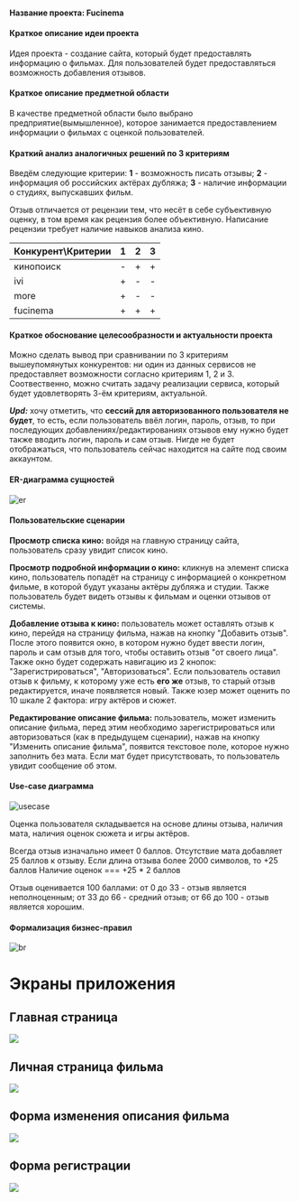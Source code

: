 #### Название проекта: Fucinema

#### Краткое описание идеи проекта

Идея проекта - создание сайта, который будет предоставлять информацию о фильмах. Для пользователей будет предоставляться
возможность добавления отзывов.

#### Краткое описание предметной области

В качестве предметной области было выбрано предприятие(вымышленное), которое занимается предоставлением информации о фильмах с оценкой
пользователей.

#### Краткий анализ аналогичных решений по 3 критериям

Введём следующие критерии:
**1** - возможность писать отзывы;
**2** - информация об российских актёрах дубляжа;
**3** - наличие информации о студиях, выпускавших фильм.

Отзыв отличается от рецензии тем, что несёт в себе субъективную оценку, в том время как рецензия более объективную. Написание рецензии требует наличие навыков анализа кино.

| Конкурент\Критерии| 1 | 2 | 3 |
|-----|-|-|-|
| кинопоиск | - | + | + |
| ivi       | + | - | - |
| more   | + | - | - |
| fucinema | + | + | + |

#### Краткое обоснование целесообразности и актуальности проекта

Можно сделать вывод при сравнивании по 3 критериям вышеупомянутых конкурентов: ни один из данных сервисов не предоставляет возможности согласно критериям 1, 2 и 3. Соотвественно, можно считать задачу реализации сервиса, который будет удовлетворять 3-ём критериям, актуальной.

***Upd:*** хочу отметить, что **сессий для авторизованного пользователя не будет**, то есть, если пользователь ввёл логин, пароль, отзыв, то при последующих добавлениях/редактированиях отзывов ему нужно будет также вводить логин, пароль и сам отзыв. Нигде не будет отображаться, что пользователь сейчас находится на сайте под своим аккаунтом.

#### ER-диаграмма сущностей

![er](/docs/diagrams/er.png)

#### Пользовательские сценарии

**Просмотр списка кино:** войдя на главную страницу сайта, пользователь сразу увидит список кино.

**Просмотр подробной информации о кино:** кликнув на элемент списка
кино, пользователь попадёт на страницу с информацией о конкретном фильме, в которой будут указаны актёры дубляжа и студии. Также пользователь будет видеть отзывы к фильмам и оценки отзывов от системы.

**Добавление отзыва к кино:** пользователь может оставлять отзыв к кино, перейдя на страницу фильма, нажав на кнопку "Добавить отзыв". 
После этого появится окно, в котором нужно будет ввести логин, пароль и сам отзыв для того, чтобы оставить отзыв "от своего лица". Также окно будет содержать навигацию из 2 кнопок: "Зарегистрироваться", "Авторизоваться". Если пользователь оставил отзыв к фильму, к которому уже есть **его же** отзыв, то старый отзыв редактируется, иначе появляется новый. Также юзер может оценить по 10 шкале 2 фактора: игру актёров и сюжет.

**Редактирование описание фильма:** пользователь, может изменить описание фильма, перед этим необходимо зарегистрироваться или авторизоваться (как в предыдущем сценарии), нажав на кнопку "Изменить описание фильма", появится текстовое поле, которое нужно заполнить без мата. Если мат будет присутствовать, то пользователь увидит сообщение об этом. 

#### Use-case диаграмма

![usecase](/docs/diagrams/usecase.drawio.svg)

Оценка пользователя складывается на основе длины отзыва, наличия мата, наличия оценок сюжета и игры актёров.

Всегда отзыв изначально имеет 0 баллов.
Отсутствие мата добавляет 25 баллов к отзыву.
Если длина отзыва более 2000 символов, то +25 баллов
Наличие оценок === +25 * 2 баллов

Отзыв оценивается 100 баллами:
от 0 до 33 - отзыв является неполноценным;
от 33 до 66 - средний отзыв;
от 66 до 100 - отзыв является хорошим.

#### Формализация бизнес-правил

![br](/docs/diagrams/diagram.svg)

# Экраны приложения

## Главная страница

![](/docs/images/page.png)

## Личная страница фильма

![](/docs/images/main.png)

## Форма изменения описания фильма

![](/docs/images/descr.png)

## Форма регистрации

![](/docs/images/register.png)
